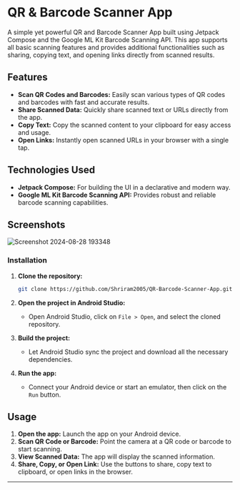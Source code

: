 
# QR & Barcode Scanner App

A simple yet powerful QR and Barcode Scanner App built using Jetpack Compose and the Google ML Kit Barcode Scanning API. This app supports all basic scanning features and provides additional functionalities such as sharing, copying text, and opening links directly from scanned results.

## Features

- **Scan QR Codes and Barcodes:** Easily scan various types of QR codes and barcodes with fast and accurate results.
- **Share Scanned Data:** Quickly share scanned text or URLs directly from the app.
- **Copy Text:** Copy the scanned content to your clipboard for easy access and usage.
- **Open Links:** Instantly open scanned URLs in your browser with a single tap.

## Technologies Used

- **Jetpack Compose:** For building the UI in a declarative and modern way.
- **Google ML Kit Barcode Scanning API:** Provides robust and reliable barcode scanning capabilities.

## Screenshots

![Screenshot 2024-08-28 193348](https://github.com/user-attachments/assets/0ec208c6-6800-4360-a75b-ec56bed9108f)

### Installation

1. **Clone the repository:**
   ```bash
   git clone https://github.com/Shriram2005/QR-Barcode-Scanner-App.git
   ```
   
2. **Open the project in Android Studio:**
   - Open Android Studio, click on `File > Open`, and select the cloned repository.

3. **Build the project:**
   - Let Android Studio sync the project and download all the necessary dependencies.

4. **Run the app:**
   - Connect your Android device or start an emulator, then click on the `Run` button.

## Usage

1. **Open the app:** Launch the app on your Android device.
2. **Scan QR Code or Barcode:** Point the camera at a QR code or barcode to start scanning.
3. **View Scanned Data:** The app will display the scanned information.
4. **Share, Copy, or Open Link:** Use the buttons to share, copy text to clipboard, or open links in the browser.

---
